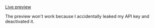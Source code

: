 [Live preview](https://afsalahamed07.github.io/weather-app/)

The preview won't work because I accidentally leaked my API key and deactivated it.
